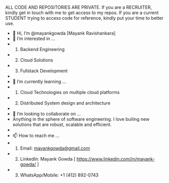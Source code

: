 ALL CODE AND REPOSITORIES ARE PRIVATE.
If you are a RECRUITER, kindly get in touch with me to get access to my repos. 
If you are a current STUDENT trying to access code for reference, kindly put your time to better use.

- 👋 Hi, I’m @mayankgowda [Mayank Ravishankara]
- 👀 I’m interested in ...
-   1. Backend Engineering
-   2. Cloud Solutions
-   3. Fullstack Development
-   
- 🌱 I’m currently learning ...
-   1. Cloud Technologies on multiple cloud platforms
-   2. Distributed System design and architecture
-   
- 💞️ I’m looking to collaborate on ...
-   Anything in the sphere of software engineering. I love builing new solutions that are robust, scalable and efficient.
-   
- 📫 How to reach me ...
-   1. Email: mayankgowda@gmail.com
-   2. LinkedIn: Mayank Gowda [ https://www.linkedin.com/in/mayank-gowda/ ]
-   3. WhatsApp/Mobile: +1 (412) 892-0743

<!---
mayankgowda/mayankgowda is a ✨ special ✨ repository because its `README.md` (this file) appears on your GitHub profile.
You can click the Preview link to take a look at your changes.
--->
